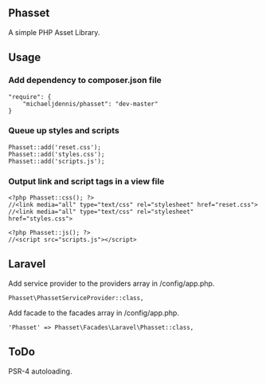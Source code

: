 ## Phasset

A simple PHP Asset Library.

## Usage

### Add dependency to composer.json file
```
"require": {
	"michaeljdennis/phasset": "dev-master"
}
```

### Queue up styles and scripts
```
Phasset::add('reset.css');
Phasset::add('styles.css');
Phasset::add('scripts.js');
```

### Output link and script tags in a view file
```
<?php Phasset::css(); ?>
//<link media="all" type="text/css" rel="stylesheet" href="reset.css">
//<link media="all" type="text/css" rel="stylesheet" href="styles.css">

<?php Phasset::js(); ?>
//<script src="scripts.js"></script>
```

## Laravel
Add service provider to the providers array in /config/app.php.

```
Phasset\PhassetServiceProvider::class,
```

Add facade to the facades array in /config/app.php.

```
'Phasset' => Phasset\Facades\Laravel\Phasset::class,
```
## ToDo
PSR-4 autoloading.
